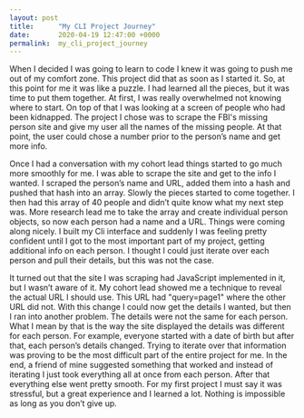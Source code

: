 ```yaml
---
layout: post
title:      "My CLI Project Journey"
date:       2020-04-19 12:47:00 +0000
permalink:  my_cli_project_journey
---
```



When I decided I was going to learn to code I knew it was going to push me out of my comfort zone. This project did that as soon as I started it. So, at this point for me it was like a puzzle. I had learned all the pieces, but it was time to put them together. At first, I was really overwhelmed not knowing where to start. On top of that I was looking at a screen of people who had been kidnapped. The project I chose was to scrape the FBI's missing person site and give my user all the names of the missing people. At that point, the user could chose a number prior to the person’s name and get more info. 

Once I had a conversation with my cohort lead things started to go much more smoothly for me. I was able to scrape the site and get to the info I wanted. I scraped the person’s name and URL, added them into a hash and pushed that hash into an array. Slowly the pieces started to come together. I then had this array of 40 people and didn’t quite know what my next step was. More research lead me to take the array and create individual person objects, so now each person had a name and a URL. Things were coming along nicely. I built my Cli interface and suddenly I was feeling pretty confident until I got to the most important part of my project, getting additional info on each person. I thought I could just iterate over each person and pull their details, but this was not the case. 

It turned out that the site I was scraping had JavaScript implemented in it, but I wasn’t aware of it. My cohort lead showed me a technique to reveal the actual URL I should use. This URL had "query=page1" where the other URL did not. With this change I could now get the details I wanted, but then I ran into another problem. The details were not the same for each person. What I mean by that is the way the site displayed the details was different for each person. For example, everyone started with a date of birth but after that, each person’s details changed. Trying to iterate over that information was proving to be the most difficult part of the entire project for me.  In the end, a friend of mine suggested something that worked and instead of iterating I just took everything all at once from each person. After that everything else went pretty smooth. For my first project I must say it was stressful, but a great experience and I learned a lot. Nothing is impossible as long as you don’t give up.

